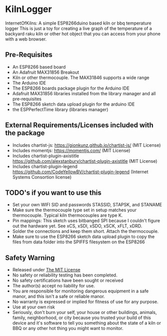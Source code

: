 # KilnLogger
InternetOfKilns: A simple ESP8266duino based kiln or bbq temperature logger
This is just a toy for creating a live graph of the temperature of a backyard raku kiln or other hot object that you can access from your phone with a web browser.

## Pre-Requisites
* An ESP8266 based board
* An Adafruit MAX31856 Breakout
* Kiln or other thermocouple.  The MAX31846 supports a wide range
* The Arduino IDE
* The ESP8266 boards package plugin for the Arduino IDE
* Adafruit MAX31856 libraries installed from the library manager and all pre-requisites
* The ESP8266 sketch data upload plugin for the arduino IDE
* the ESPPerfectTime library (libraries manager)

## External Requirements/Licenses included with the package
* Includes chartist-js: https://gionkunz.github.io/chartist-js/  (MIT License)
* Includes momentjs: https://momentjs.com/ (MIT License)
* Includes chartist-plugin-axistitle https://github.com/alexstanbury/chartist-plugin-axistitle (MIT License)
* Includes chartist-plugin-legend https://github.com/CodeYellowBV/chartist-plugin-legend (Internet Systems Consortion license)

## TODO's if you want to use this
* Set your own WIFI SID and passwords STASSID, STAPSK, and STANAME
* Make sure the thermocouple type set in setup matches your thermocouple.  Typical kiln thermocouples are type K.
* Pin mappings:  This sketch uses bitbanged SPI because I couldn't figure out the hardware yet.  See xCS, xSDI, xSDO, xSCK, xFLT, xDRD.
* Solder the connections and keep them short.  Attach the thermocouple.
* Make sure to use the ESP8266 sketch data upload plugin to copy the files from data folder into the SPIFFS filesystem on the ESP8266

## Safety Warning
* Released under [The MIT License](https://github.com/cgapeart/KilnLogger/blob/master/LICENSE)
* No safety or reliability testing has been completed.
* No safety certifications have been sought or received
* The author(s) accept no liability for use.
* You are responsible for monitoring dangerous equipment in a safe manor, and this isn't a safe or reliable manor.
* No warranty is expressed or implied for fitness of use for any purpose.  
* Use at your own risk
* Seriously, don't burn your self, your house or other buildings, animals, family, neighborhood, or city because you trusted your build of this device and it's software to tell you something about the state of a kiln or BBQ or any other hot thing you might want to monitor.
